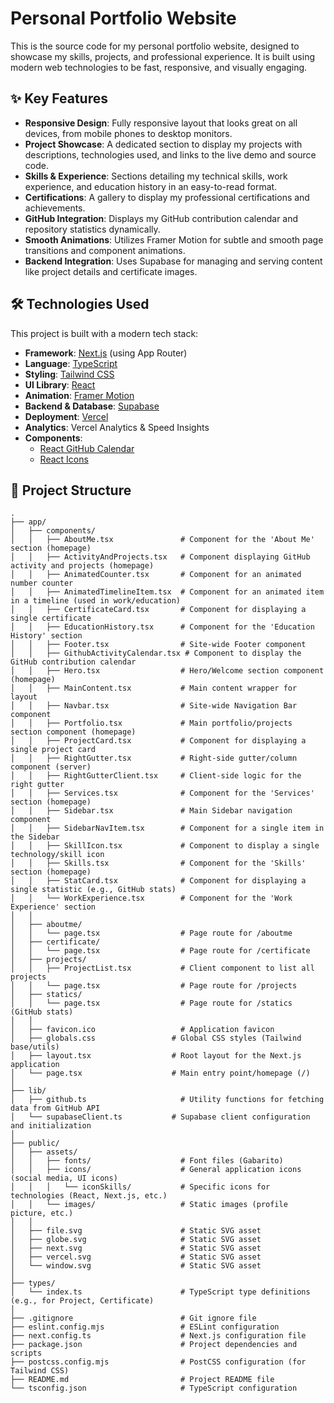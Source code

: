 # Personal Portfolio Website

This is the source code for my personal portfolio website, designed to showcase my skills, projects, and professional experience. It is built using modern web technologies to be fast, responsive, and visually engaging.

## ✨ Key Features

* **Responsive Design**: Fully responsive layout that looks great on all devices, from mobile phones to desktop monitors.
* **Project Showcase**: A dedicated section to display my projects with descriptions, technologies used, and links to the live demo and source code.
* **Skills & Experience**: Sections detailing my technical skills, work experience, and education history in an easy-to-read format.
* **Certifications**: A gallery to display my professional certifications and achievements.
* **GitHub Integration**: Displays my GitHub contribution calendar and repository statistics dynamically.
* **Smooth Animations**: Utilizes Framer Motion for subtle and smooth page transitions and component animations.
* **Backend Integration**: Uses Supabase for managing and serving content like project details and certificate images.

## 🛠️ Technologies Used

This project is built with a modern tech stack:

* **Framework**: [Next.js](https://nextjs.org/) (using App Router)
* **Language**: [TypeScript](https://www.typescriptlang.org/)
* **Styling**: [Tailwind CSS](https://tailwindcss.com/)
* **UI Library**: [React](https://reactjs.org/)
* **Animation**: [Framer Motion](https://www.framer.com/motion/)
* **Backend & Database**: [Supabase](https://supabase.com/)
* **Deployment**: [Vercel](https://vercel.com/)
* **Analytics**: Vercel Analytics & Speed Insights
* **Components**:
    * [React GitHub Calendar](https://github.com/grubersjo/react-github-calendar)
    * [React Icons](https://react-icons.github.io/react-icons/)
 
## 📂 Project Structure

```
.
├── app/
│   ├── components/
│   │   ├── AboutMe.tsx               # Component for the 'About Me' section (homepage)
│   │   ├── ActivityAndProjects.tsx   # Component displaying GitHub activity and projects (homepage)
│   │   ├── AnimatedCounter.tsx       # Component for an animated number counter
│   │   ├── AnimatedTimelineItem.tsx  # Component for an animated item in a timeline (used in work/education)
│   │   ├── CertificateCard.tsx       # Component for displaying a single certificate
│   │   ├── EducationHistory.tsx      # Component for the 'Education History' section
│   │   ├── Footer.tsx                # Site-wide Footer component
│   │   ├── GithubActivityCalendar.tsx # Component to display the GitHub contribution calendar
│   │   ├── Hero.tsx                  # Hero/Welcome section component (homepage)
│   │   ├── MainContent.tsx           # Main content wrapper for layout
│   │   ├── Navbar.tsx                # Site-wide Navigation Bar component
│   │   ├── Portfolio.tsx             # Main portfolio/projects section component (homepage)
│   │   ├── ProjectCard.tsx           # Component for displaying a single project card
│   │   ├── RightGutter.tsx           # Right-side gutter/column component (server)
│   │   ├── RightGutterClient.tsx     # Client-side logic for the right gutter
│   │   ├── Services.tsx              # Component for the 'Services' section (homepage)
│   │   ├── Sidebar.tsx               # Main Sidebar navigation component
│   │   ├── SidebarNavItem.tsx        # Component for a single item in the Sidebar
│   │   ├── SkillIcon.tsx             # Component to display a single technology/skill icon
│   │   ├── Skills.tsx                # Component for the 'Skills' section (homepage)
│   │   ├── StatCard.tsx              # Component for displaying a single statistic (e.g., GitHub stats)
│   │   └── WorkExperience.tsx        # Component for the 'Work Experience' section
│   │
│   ├── aboutme/
│   │   └── page.tsx                  # Page route for /aboutme
│   ├── certificate/
│   │   └── page.tsx                  # Page route for /certificate
│   ├── projects/
│   │   ├── ProjectList.tsx           # Client component to list all projects
│   │   └── page.tsx                  # Page route for /projects
│   ├── statics/
│   │   └── page.tsx                  # Page route for /statics (GitHub stats)
│   │
│   ├── favicon.ico                   # Application favicon
│   ├── globals.css                 # Global CSS styles (Tailwind base/utils)
│   ├── layout.tsx                  # Root layout for the Next.js application
│   └── page.tsx                    # Main entry point/homepage (/)
│
├── lib/
│   ├── github.ts                     # Utility functions for fetching data from GitHub API
│   └── supabaseClient.ts           # Supabase client configuration and initialization
│
├── public/
│   ├── assets/
│   │   ├── fonts/                    # Font files (Gabarito)
│   │   ├── icons/                    # General application icons (social media, UI icons)
│   │   │   └── iconSkills/           # Specific icons for technologies (React, Next.js, etc.)
│   │   └── images/                   # Static images (profile picture, etc.)
│   │
│   ├── file.svg                      # Static SVG asset
│   ├── globe.svg                     # Static SVG asset
│   ├── next.svg                      # Static SVG asset
│   ├── vercel.svg                    # Static SVG asset
│   └── window.svg                    # Static SVG asset
│
├── types/
│   └── index.ts                      # TypeScript type definitions (e.g., for Project, Certificate)
│
├── .gitignore                        # Git ignore file
├── eslint.config.mjs                 # ESLint configuration
├── next.config.ts                    # Next.js configuration file
├── package.json                      # Project dependencies and scripts
├── postcss.config.mjs                # PostCSS configuration (for Tailwind CSS)
├── README.md                         # Project README file
└── tsconfig.json                     # TypeScript configuration
```
